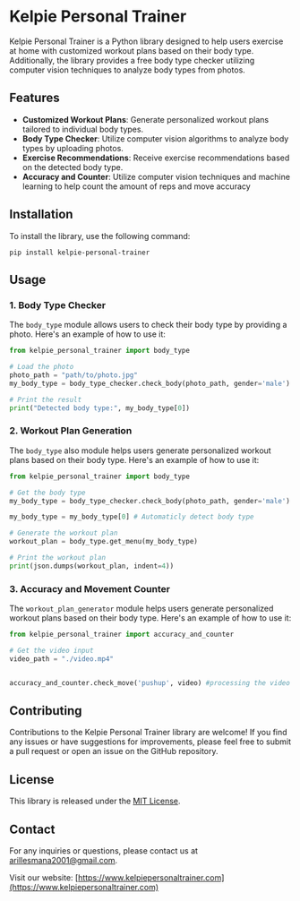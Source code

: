 
# Kelpie Personal Trainer

Kelpie Personal Trainer is a Python library designed to help users exercise at home with customized workout plans based on their body type. Additionally, the library provides a free body type checker utilizing computer vision techniques to analyze body types from photos.

## Features

- **Customized Workout Plans**: Generate personalized workout plans tailored to individual body types.
- **Body Type Checker**: Utilize computer vision algorithms to analyze body types by uploading photos.
- **Exercise Recommendations**: Receive exercise recommendations based on the detected body type.
- **Accuracy and Counter**: Utilize computer vision techniques and machine learning to help count the amount of reps and move accuracy


## Installation

To install the library, use the following command:

```shell
pip install kelpie-personal-trainer
```

## Usage

### 1. Body Type Checker

The `body_type` module allows users to check their body type by providing a photo. Here's an example of how to use it:

```python
from kelpie_personal_trainer import body_type

# Load the photo
photo_path = "path/to/photo.jpg"
my_body_type = body_type_checker.check_body(photo_path, gender='male')

# Print the result
print("Detected body type:", my_body_type[0])
```

### 2. Workout Plan Generation

The `body_type` also module helps users generate personalized workout plans based on their body type. Here's an example of how to use it:

```python
from kelpie_personal_trainer import body_type

# Get the body type
my_body_type = body_type_checker.check_body(photo_path, gender='male')

my_body_type = my_body_type[0] # Automaticly detect body type

# Generate the workout plan
workout_plan = body_type.get_menu(my_body_type)

# Print the workout plan
print(json.dumps(workout_plan, indent=4))
```

### 3. Accuracy and Movement Counter

The `workout_plan_generator` module helps users generate personalized workout plans based on their body type. Here's an example of how to use it:

```python
from kelpie_personal_trainer import accuracy_and_counter

# Get the video input
video_path = "./video.mp4"


accuracy_and_counter.check_move('pushup', video) #processing the video input
```

## Contributing

Contributions to the Kelpie Personal Trainer library are welcome! If you find any issues or have suggestions for improvements, please feel free to submit a pull request or open an issue on the GitHub repository.

## License

This library is released under the [MIT License](https://opensource.org/licenses/MIT).

## Contact

For any inquiries or questions, please contact us at [arillesmana2001@gmail.com](mailto:arillesmana2001@gmail.com).

Visit our website: [https://www.kelpiepersonaltrainer.com](https://www.kelpiepersonaltrainer.com)